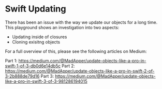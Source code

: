 # Swift Updating
There has been an issue with the way we update our objects for a long time. This playground shows an investigation into two aspects:

- Updating inside of closures
- Cloning exisitng objects

For a full overview of this, please see the following articles on Medium:

Part 1: https://medium.com/@MadApper/update-objects-like-a-pro-in-swift-1-of-3-db0d6e14db5c
Part 2: https://medium.com/@MadApper/update-objects-like-a-pro-in-swift-2-of-3-2b888de79d16
Part 3: https://medium.com/@MadApper/update-objects-like-a-pro-in-swift-3-of-3-981286194015